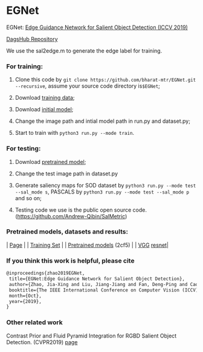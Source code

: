# EGNet
EGNet: [Edge Guidance Network for Salient Object Detection (ICCV 2019)](https://openaccess.thecvf.com/content_ICCV_2019/papers/Zhao_EGNet_Edge_Guidance_Network_for_Salient_Object_Detection_ICCV_2019_paper.pdf)


[DagsHub Repository](https://dagshub.com/Bharat-mtr/EGNet)


We use the sal2edge.m to generate the edge label for training.
### For training:
1. Clone this code by `git clone https://github.com/bharat-mtr/EGNet.git --recursive`, assume your source code directory is`$EGNet`;

2. Download [training data](https://dagshub.com/Bharat-mtr/EGNet/src/master/data);

3. Download [initial model](https://dagshub.com/Bharat-mtr/EGNet/src/master/models/initial_model); 

4. Change the image path and intial model path in run.py and dataset.py;

5. Start to train with `python3 run.py --mode train`.

### For testing:
1. Download [pretrained model](https://dagshub.com/Bharat-mtr/EGNet/src/master/models/model); 

2. Change the test image path in dataset.py 

3. Generate saliency maps for SOD dataset by `python3 run.py --mode test --sal_mode s`, PASCALS by `python3 run.py --mode test --sal_mode p` and so on;

4. Testing code we use is the public open source code. (https://github.com/Andrew-Qibin/SalMetric)



### Pretrained models, datasets and results:
| [Page](https://mmcheng.net/jxzhao/) |
| [Training Set](https://dagshub.com/Bharat-mtr/EGNet/src/master/data) |
| [Pretrained models](https://dagshub.com/Bharat-mtr/EGNet/src/master/models/model) (2cf5) |
| [VGG](https://dagshub.com/Bharat-mtr/EGNet/src/master/models/Result_VGG) [resnet](https://dagshub.com/Bharat-mtr/EGNet/src/master/models/Result_ResNet50)|


### If you think this work is helpful, please cite
```latex
@inproceedings{zhao2019EGNet,
 title={EGNet:Edge Guidance Network for Salient Object Detection},
 author={Zhao, Jia-Xing and Liu, Jiang-Jiang and Fan, Deng-Ping and Cao, Yang and Yang, Jufeng and Cheng, Ming-Ming},
 booktitle={The IEEE International Conference on Computer Vision (ICCV)},
 month={Oct},
 year={2019},
}
```

### Other related work
Contrast Prior and Fluid Pyramid Integration for RGBD Salient Object Detection. (CVPR2019) [page](https://mmcheng.net/rgbdsalpyr/)



